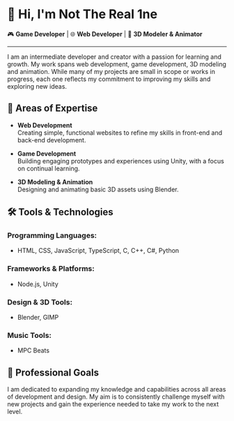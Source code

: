 # 👋 Hi, I'm **Not The Real 1ne**  

🎮 **Game Developer** | 🌐 **Web Developer** | 🎨 **3D Modeler & Animator**

---

I am an intermediate developer and creator with a passion for learning and growth. My work spans web development, game development, 3D modeling and animation. 
While many of my projects are small in scope or works in progress, each one reflects my commitment to improving my skills and exploring new ideas.  

## 🌟 Areas of Expertise  

- **Web Development**  
  Creating simple, functional websites to refine my skills in front-end and back-end development.  

- **Game Development**  
  Building engaging prototypes and experiences using Unity, with a focus on continual learning.  

- **3D Modeling & Animation**  
  Designing and animating basic 3D assets using Blender.  

## 🛠️ Tools & Technologies  

### Programming Languages:  
- HTML, CSS, JavaScript, TypeScript, C, C++, C#, Python

### Frameworks & Platforms:  
- Node.js, Unity  

### Design & 3D Tools:  
- Blender, GIMP  

### Music Tools:  
- MPC Beats  

## 🚀 Professional Goals  

I am dedicated to expanding my knowledge and capabilities across all areas of development and design. 
My aim is to consistently challenge myself with new projects and gain the experience needed to take my work to the next level.  
